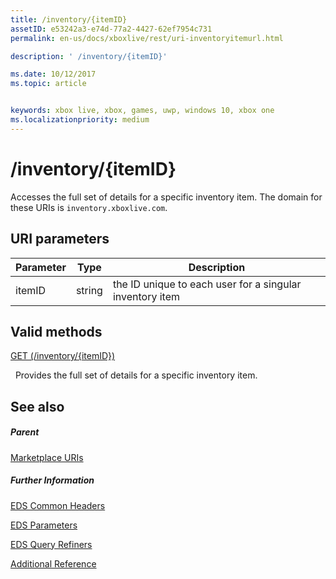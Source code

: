 ```yaml
---
title: /inventory/{itemID}
assetID: e53242a3-e74d-77a2-4427-62ef7954c731
permalink: en-us/docs/xboxlive/rest/uri-inventoryitemurl.html

description: ' /inventory/{itemID}'

ms.date: 10/12/2017
ms.topic: article


keywords: xbox live, xbox, games, uwp, windows 10, xbox one
ms.localizationpriority: medium
---
```



# /inventory/{itemID}
Accesses the full set of details for a specific inventory item. 
The domain for these URIs is `inventory.xboxlive.com`.
 
<a id="ID4ET"></a>

 
## URI parameters
 
| Parameter| Type| Description| 
| --- | --- | --- | 
| itemID| string| the ID unique to each user for a singular inventory item| 
  
<a id="ID4EPB"></a>

 
## Valid methods

[GET (/inventory/{itemID})](uri-inventoryitemurlget.md)

&nbsp;&nbsp;Provides the full set of details for a specific inventory item.
 
<a id="ID4EZB"></a>

 
## See also
 
<a id="ID4E2B"></a>

 
##### Parent 

[Marketplace URIs](atoc-reference-marketplace.md)

  
<a id="ID4EFC"></a>

 
##### Further Information 

[EDS Common Headers](../../additional/edscommonheaders.md)

 [EDS Parameters](../../additional/edsparameters.md)

 [EDS Query Refiners](../../additional/edsqueryrefiners.md)

 [Additional Reference](../../additional/atoc-xboxlivews-reference-additional.md)

   